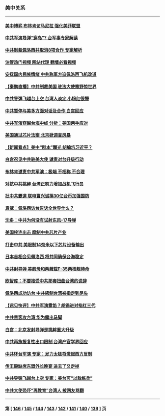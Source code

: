 ### 美中关系
---
#### [美中博弈 布林肯访马尼拉 强化美菲联盟](../../pages/nf1412576/n13796815.md?08061645) 
#### [中共军演导弹“穿岛”? 台军事专家解读](../../pages/nf1412576/n13796734.md?08061645) 
#### [中共制裁佩洛西并取消8项合作 专家解析](../../pages/nf1412576/n13796508.md?08061645) 
#### [油管热门视频 网站代理 翻墙必看视频](http://209.222.30.114:81/youtube.html?08061645)
#### [安抚国内民族情绪 中共称军方迫佩洛西飞机改道](../../pages/nf1412576/n13796600.md?08061645) 
#### [【秦鹏直播】中共制裁美国 驻法大使撒野惊世界](../../pages/nf1412576/n13796673.md?08061645) 
#### [中共导弹飞越台上空 台湾人淡定 小粉红很懵](../../pages/nf1412576/n13796390.md?08061645) 
#### [中共暂停与美多方面对话及合作 白宫回应](../../pages/nf1412576/n13796660.md?08061645) 
#### [中共军演穿越台海中线 分析：美国两手应对](../../pages/nf1412576/n13796383.md?08061645) 
#### [美国通过芯片法案 北京掀调查风暴](../../pages/nf1412576/n13796506.md?08061645) 
#### [【新闻看点】美中“剧本”曝光 胡编坑习近平？](../../pages/nf1412576/n13795860.md?08061645) 
#### [白宫召见中共驻美大使 谴责对台升级行动](../../pages/nf1412576/n13796385.md?08061645) 
#### [布林肯谴责中共军演：极端 不相称 不合理](../../pages/nf1412576/n13796366.md?08061645) 
#### [对抗中共挑衅 台湾正努力增加战机飞行员](../../pages/nf1412576/n13796200.md?08061645) 
#### [批中共霸道 联电曹兴诚捐30亿台币加强国防](../../pages/nf1412576/n13796148.md?08061645) 
#### [袁斌：佩洛西访台告诉全世界什么？](../../pages/nf1412576/n13796224.md?08061645) 
#### [沈舟：中共为何没有试射东风-17导弹](../../pages/nf1412576/n13795986.md?08061645) 
#### [美国接连出击 牵制中共芯片产业](../../pages/nf1412576/n13795971.md?08061645) 
#### [打击中共 美限制14奈米以下芯片设备输出](../../pages/nf1412576/n13795907.md?08061645) 
#### [日本首相会见佩洛西 将共同确保台海稳定](../../pages/nf1412576/n13795983.md?08061645) 
#### [中共射导弹 美航母和两艘载F-35两栖舰待命](../../pages/nf1412576/n13795926.md?08061645) 
#### [欧智库：不要接受中共那套扭曲台湾的说辞](../../pages/nf1412576/n13795852.md?08061645) 
#### [佩洛西成功访台 中共遏制台湾被指走到尽头](../../pages/nf1412576/n13795711.md?08061645) 
#### [【远见快评】中共军演露馅？胡锡进对掐红三代](../../pages/nf1412576/n13795871.md?08061645) 
#### [中共黑客攻台湾 华为露出马脚](../../pages/nf1412576/n13795596.md?08061645) 
#### [白宫：北京发射导弹是挑衅重大升级](../../pages/nf1412576/n13795787.md?08061645) 
#### [中共再施报复性出口限制 台湾产官学界回应](../../pages/nf1412576/n13795779.md?08061645) 
#### [中共环台军演 专家：发力太猛将激起西方反制](../../pages/nf1412576/n13795658.md?08061645) 
#### [传王毅缺席东盟外长晚宴 进去了又走掉](../../pages/nf1412576/n13795674.md?08061645) 
#### [中共导弹飞越台上空 专家：美台可“以敌练兵”](../../pages/nf1412576/n13795497.md?08061645) 
#### [中共大使恐吓“再教育”台湾人 被网友骂翻](../../pages/nf1412576/n13795733.md?08061645) 

---
#### 第 [ [146](./146.md?08061645) / [145](./145.md?08061645) / [144](./144.md?08061645) / [143](./143.md?08061645) / [142](./142.md?08061645) / [141](./141.md?08061645) / [140](./140.md?08061645) / [139](./139.md?08061645) ] 页
